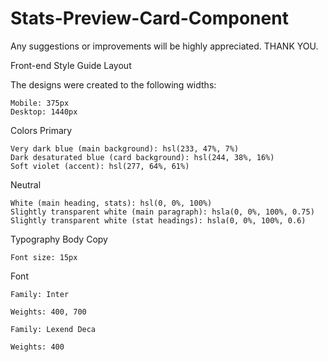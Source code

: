 # Stats-Preview-Card-Component
Any suggestions or improvements will be highly appreciated. THANK YOU.

Front-end Style Guide
Layout

The designs were created to the following widths:

    Mobile: 375px
    Desktop: 1440px

Colors
Primary

    Very dark blue (main background): hsl(233, 47%, 7%)
    Dark desaturated blue (card background): hsl(244, 38%, 16%)
    Soft violet (accent): hsl(277, 64%, 61%)

Neutral

    White (main heading, stats): hsl(0, 0%, 100%)
    Slightly transparent white (main paragraph): hsla(0, 0%, 100%, 0.75)
    Slightly transparent white (stat headings): hsla(0, 0%, 100%, 0.6)

Typography
Body Copy

    Font size: 15px

Font

    Family: Inter

    Weights: 400, 700

    Family: Lexend Deca

    Weights: 400


